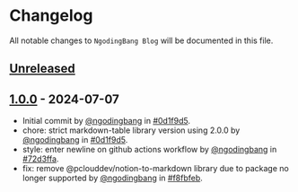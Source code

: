 # Changelog

All notable changes to `NgodingBang Blog` will be documented in this file.

## [Unreleased](https://github.com/ngodingbang/blog/compare/1.0.0...develop)

## [1.0.0](https://github.com/ngodingbang/blog/releases/tag/1.0.0) - 2024-07-07

- Initial commit by [@ngodingbang](https://github.com/ngodingbang) in [#0d1f9d5](https://github.com/ngodingbang/blog/commit/0d1f9d52c6f2db50c53fa49b2cd8fc0a6cd39611).
- chore: strict markdown-table library version using 2.0.0 by [@ngodingbang](https://github.com/ngodingbang) in [#0d1f9d5](https://github.com/ngodingbang/blog/commit/0d1f9d52c6f2db50c53fa49b2cd8fc0a6cd39611).
- style: enter newline on github actions workflow by [@ngodingbang](https://github.com/ngodingbang) in [#72d3ffa](https://github.com/ngodingbang/blog/commit/72d3ffa3b10551c7f6514651432e4ecb113638bf).
- fix: remove @pclouddev/notion-to-markdown library due to package no longer supported by [@ngodingbang](https://github.com/ngodingbang) in [#f8fbfeb](https://github.com/ngodingbang/blog/commit/f8fbfeb6214c023d34eeacfe7b27969a2a9afcf7).
